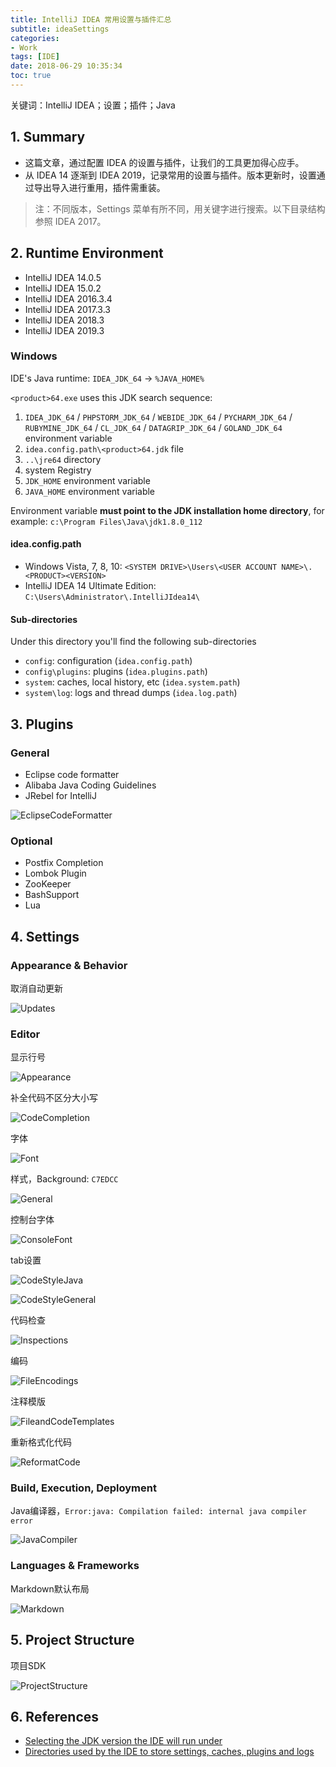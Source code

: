 ```yaml
---
title: IntelliJ IDEA 常用设置与插件汇总
subtitle: ideaSettings
categories:
- Work
tags: [IDE]
date: 2018-06-29 10:35:34
toc: true
---
```

关键词：IntelliJ IDEA；设置；插件；Java

<!-- more -->

## 1. Summary
- 这篇文章，通过配置 IDEA 的设置与插件，让我们的工具更加得心应手。
- 从 IDEA 14 逐渐到 IDEA 2019，记录常用的设置与插件。版本更新时，设置通过导出导入进行重用，插件需重装。
> 注：不同版本，Settings 菜单有所不同，用关键字进行搜索。以下目录结构参照 IDEA 2017。

## 2. Runtime Environment
- IntelliJ IDEA 14.0.5
- IntelliJ IDEA 15.0.2
- IntelliJ IDEA 2016.3.4
- IntelliJ IDEA 2017.3.3
- IntelliJ IDEA 2018.3
- IntelliJ IDEA 2019.3

### Windows
IDE's Java runtime: `IDEA_JDK_64` -> `%JAVA_HOME%`

`<product>64.exe` uses this JDK search sequence:
1. `IDEA_JDK_64` / `PHPSTORM_JDK_64` / `WEBIDE_JDK_64` / `PYCHARM_JDK_64` / `RUBYMINE_JDK_64` / `CL_JDK_64` / `DATAGRIP_JDK_64` / `GOLAND_JDK_64` environment variable
2. `idea.config.path\<product>64.jdk` file
3. `..\jre64` directory
4. system Registry
5. `JDK_HOME` environment variable
6. `JAVA_HOME` environment variable

Environment variable **must point to the JDK installation home directory**, for example: `c:\Program Files\Java\jdk1.8.0_112`

#### idea.config.path
- Windows Vista, 7, 8, 10: `<SYSTEM DRIVE>\Users\<USER ACCOUNT NAME>\.<PRODUCT><VERSION>`
- IntelliJ IDEA 14 Ultimate Edition: `C:\Users\Administrator\.IntelliJIdea14\`

#### Sub-directories
Under this directory you'll find the following sub-directories
- `config`: configuration (`idea.config.path`)
- `config\plugins`: plugins (`idea.plugins.path`)
- `system`: caches, local history, etc (`idea.system.path`)
- `system\log`: logs and thread dumps (`idea.log.path`)

## 3. Plugins
### General
- Eclipse code formatter
- Alibaba Java Coding Guidelines
- JRebel for IntelliJ

![EclipseCodeFormatter](https://www.wailian.work/images/2018/06/29/EclipseCodeFormatter-min.png)

### Optional
- Postfix Completion
- Lombok Plugin
- ZooKeeper
- BashSupport
- Lua

## 4. Settings
### Appearance & Behavior
取消自动更新

![Updates](https://www.wailian.work/images/2018/06/29/Updates-min.png)

### Editor
显示行号

![Appearance](https://www.wailian.work/images/2018/06/29/Appearance-min.png)

补全代码不区分大小写

![CodeCompletion](https://www.wailian.work/images/2018/06/29/CodeCompletion-min.png)

字体

![Font](https://www.wailian.work/images/2018/06/29/Font-min.png)

样式，Background: `C7EDCC`

![General](https://www.wailian.work/images/2018/06/29/General-min.png)

控制台字体

![ConsoleFont](https://www.wailian.work/images/2018/06/29/ConsoleFont-min.png)

tab设置

![CodeStyleJava](https://www.wailian.work/images/2018/06/29/CodeStyleJava-min.png)

![CodeStyleGeneral](https://www.wailian.work/images/2018/06/29/CodeStyleGeneral-min.png)

代码检查

![Inspections](https://www.wailian.work/images/2018/06/29/Inspections-min.png)

编码

![FileEncodings](https://www.wailian.work/images/2018/06/29/FileEncodings-min.png)

注释模版

![FileandCodeTemplates](https://www.wailian.work/images/2018/06/29/FileandCodeTemplates-min.png)

重新格式化代码

![ReformatCode](https://www.wailian.work/images/2018/06/29/ReformatCode-min.png)

### Build, Execution, Deployment
Java编译器，```Error:java: Compilation failed: internal java compiler error```

![JavaCompiler](https://www.wailian.work/images/2018/06/29/JavaCompiler17-min.png)

### Languages & Frameworks
Markdown默认布局

![Markdown](https://www.wailian.work/images/2018/06/29/Markdown-min.png)

## 5. Project Structure
项目SDK

![ProjectStructure](https://www.wailian.work/images/2018/06/29/ProjectStructure-min.png)

## 6. References
- [Selecting the JDK version the IDE will run under](https://intellij-support.jetbrains.com/hc/en-us/articles/206544879-Selecting-the-JDK-version-the-IDE-will-run-under)
- [Directories used by the IDE to store settings, caches, plugins and logs](https://intellij-support.jetbrains.com/hc/en-us/articles/206544519)